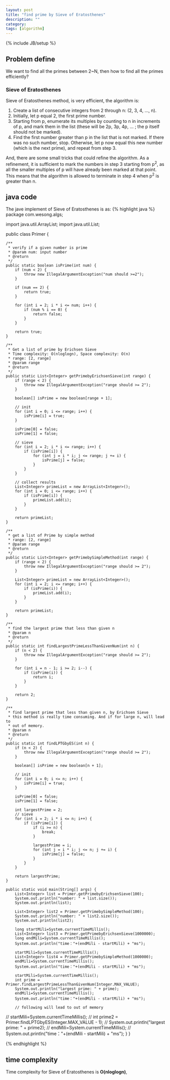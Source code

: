 ```yaml
---
layout: post
title: "find prime by Sieve of Eratosthenes"
description: ""
category: 
tags: [algorithm]
---
```

{% include JB/setup %}

## Problem define

We want to find all the primes between 2~N, then how to find all the primes efficiently?

### Sieve of Eratosthenes

Sieve of Eratosthenes method, is very efficient, the algorithm is:

1. Create a list of consecutive integers from 2 through n: (2, 3, 4, ..., n).
2. Initially, let p equal 2, the first prime number.
3. Starting from p, enumerate its multiples by counting to n in increments of p, and mark them in the list (these will be 2p, 3p, 4p, ... ; the p itself should not be marked).
4. Find the first number greater than p in the list that is not marked. If there was no such number, stop. Otherwise, let p now equal this new number (which is the next prime), and repeat from step 3.

And, there are some small tricks that could refine the algorithm.
As a refinement, it is sufficient to mark the numbers in step 3 starting from p<sup>2</sup>, as all the smaller multiples of p will have already been marked at that point. This means that the algorithm is allowed to terminate in step 4 when p<sup>2</sup> is greater than n.

## java code

The jave implement of Sieve of Eratosthenes is as:
{% highlight java %}
package com.wesong.algs;

import java.util.ArrayList;
import java.util.List;

public class Primer {

	/**
	 * verify if a given number is prime
	 * @param num: input number
	 * @return
	 */
	public static boolean isPrime(int num) {
		if (num < 2) {
			throw new IllegalArgumentException("num should >=2");
		}

		if (num == 2) {
			return true;
		}

		for (int i = 2; i * i <= num; i++) {
			if (num % i == 0) {
				return false;
			}
		}

		return true;
	}

	/**
	 * Get a list of prime by Erichsen Sieve
	 * Time complexity: O(nloglogn), Space complexity: O(n)
	 * range: [2, range]
	 * @param range
	 * @return
	 */
	public static List<Integer> getPrimebyErichsenSieve(int range) {
		if (range < 2) {
			throw new IllegalArgumentException("range should >= 2");
		}

		boolean[] isPrime = new boolean[range + 1];

		// init
		for (int i = 0; i <= range; i++) {
			isPrime[i] = true;
		}

		isPrime[0] = false;
		isPrime[1] = false;

		// sieve
		for (int i = 2; i * i <= range; i++) {
			if (isPrime[i]) {
				for (int j = i * i; j <= range; j += i) {
					isPrime[j] = false;
				}
			}
		}

		// collect results
		List<Integer> primeList = new ArrayList<Integer>();
		for (int i = 0; i <= range; i++) {
			if (isPrime[i]) {
				primeList.add(i);
			}
		}

		return primeList;
	}
	
	/**
	 * get a list of Prime by simple method
	 * range: [2, range]
	 * @param range
	 * @return
	 */
	public static List<Integer> getPrimebySimpleMethod(int range) {
		if (range < 2) {
			throw new IllegalArgumentException("range should >= 2");
		}

		List<Integer> primeList = new ArrayList<Integer>();
		for (int i = 2; i <= range; i++) {
			if (isPrime(i)) {
				primeList.add(i);
			}
		}

		return primeList;
	}

	/**
	 * find the largest prime that less than given n
	 * @param n
	 * @return
	 */
	public static int findLargestPrimeLessThanGivenNum(int n) {
		if (n < 2) {
			throw new IllegalArgumentException("range should >= 2");
		}
		
		for (int i = n - 1; i >= 2; i--) {
			if (isPrime(i)) {
				return i;
			}
		}
		
		return 2;
	}
	
	/**
	 * find largest prime that less than given n, by Erichsen Sieve
	 * this method is really time consuming. And if for large n, will lead to
	 * out of memory.
	 * @param n
	 * @return
	 */
	public static int findLPTGbyES(int n) {
		if (n < 2) {
			throw new IllegalArgumentException("range should >= 2");
		}

		boolean[] isPrime = new boolean[n + 1];

		// init
		for (int i = 0; i <= n; i++) {
			isPrime[i] = true;
		}

		isPrime[0] = false;
		isPrime[1] = false;

		int largestPrime = 2;
		// sieve
		for (int i = 2; i * i <= n; i++) {
			if (isPrime[i]) {
				if (i >= n) {
					break;
				}

				largestPrime = i;
				for (int j = i * i; j <= n; j += i) {
					isPrime[j] = false;
				}
			}
		}

		return largestPrime;
	}

	public static void main(String[] args) {
		List<Integer> list = Primer.getPrimebyErichsenSieve(100);
		System.out.println("number: " + list.size());
		System.out.println(list);

		List<Integer> list2 = Primer.getPrimebySimpleMethod(100);
		System.out.println("number: " + list2.size());
		System.out.println(list2);

		long startMili=System.currentTimeMillis();
		List<Integer> list3 = Primer.getPrimebyErichsenSieve(1000000);
		long endMili=System.currentTimeMillis();
		System.out.println("time："+(endMili - startMili) + "ms");

		startMili=System.currentTimeMillis();
		List<Integer> list4 = Primer.getPrimebySimpleMethod(1000000);
		endMili=System.currentTimeMillis();
		System.out.println("time："+(endMili - startMili) + "ms");

		startMili=System.currentTimeMillis();
		int prime = Primer.findLargestPrimeLessThanGivenNum(Integer.MAX_VALUE);
		System.out.println("largest prime: " + prime);
		endMili=System.currentTimeMillis();
		System.out.println("time："+(endMili - startMili) + "ms");

		// following will lead to out of memory
//		startMili=System.currentTimeMillis();
//		int prime2 = Primer.findLPTGbyES(Integer.MAX_VALUE - 1);
//		System.out.println("largest prime: " + prime2);
//		endMili=System.currentTimeMillis();
//		System.out.println("time："+(endMili - startMili) + "ms");
	}
}

{% endhighlight %}

## time complexity

Time complexity for Sieve of Eratosthenes is **O(nloglogn)**, 

